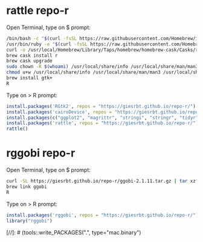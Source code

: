 # rattle repo-r

Open Terminal, type on $ prompt:
```bash
/bin/bash -c "$(curl -fsSL https://raw.githubusercontent.com/Homebrew/install/master/install.sh)"
/usr/bin/ruby -e "$(curl -fsSL https://raw.githubusercontent.com/Homebrew/install/master/install)"
curl -o /usr/local/Homebrew/Library/Taps/homebrew/homebrew-cask/Casks/r.rb https://giesrbt.github.io/repo-r/bin/macosx/el-capitan/contrib/r.rb
brew cask install r
brew cask upgrade
sudo chown -R $(whoami) /usr/local/share/info /usr/local/share/man/man3 /usr/local/share/man/man5
chmod u+w /usr/local/share/info /usr/local/share/man/man3 /usr/local/share/man/man5
brew install gtk+
R
```

Type on > R prompt:
```r
install.packages('RGtk2', repos = "https://giesrbt.github.io/repo-r/")
install.packages('cairoDevice', repos = "https://giesrbt.github.io/repo-r/")
install.packages(c("ggplot2", "magrittr", "stringi", "stringr", "tidyr", "dplyr", "XML", "rpart.plot"), repos = "https://cran.rstudio.com")
install.packages('rattle', repos = "https://giesrbt.github.io/repo-r/")
rattle()
```

# rggobi repo-r

Open Terminal, type on $ prompt:
```bash
curl -SL https://giesrbt.github.io/repo-r/ggobi-2.1.11.tar.gz | tar xzf - -C /usr/local/Cellar 
brew link ggobi
R
```

Type on > R prompt:
```r
install.packages('rggobi', repos = "https://giesrbt.github.io/repo-r/")
library("rggobi")
```

[//]: # (tools::write_PACKAGES(".", type="mac.binary")




